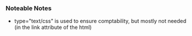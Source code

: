### Noteable Notes

- type="text/css" is used to ensure comptability, but mostly not needed (in the link attribute of the html)
